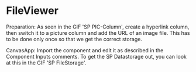 # FileViewer

Preparation:
As seen in the GIF 'SP PIC-Column', create a hyperlink column, then switch it to a picture column and add the URL of an image file.
This has to be done only once so that we get the correct storage.

CanvasApp:
Import the component and edit it as described in the Component Inputs comments. To get the SP Datastorage out, you can look at this in the GIF 'SP FileStorage'.
